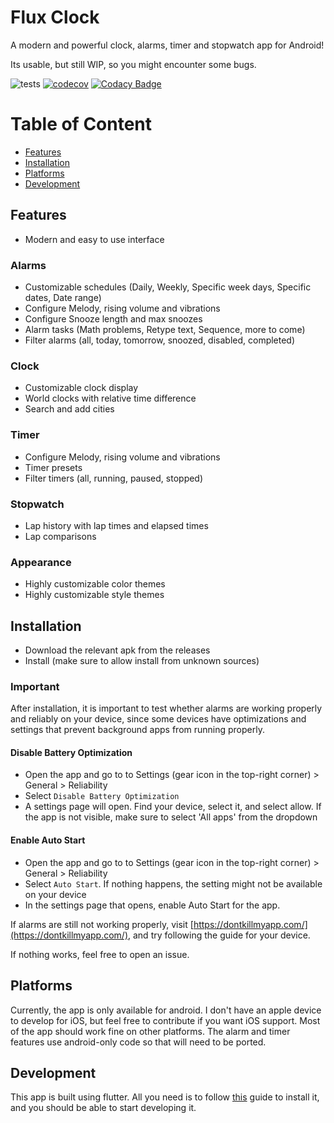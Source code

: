 # Flux Clock
A modern and powerful clock, alarms, timer and stopwatch app for Android!

Its usable, but still WIP, so you might encounter some bugs.

![tests](https://github.com/AhsanSarwar45/clock/actions/workflows/tests.yml/badge.svg)
[![codecov](https://codecov.io/gh/AhsanSarwar45/clock/branch/master/graph/badge.svg?token=cKxMm8KVev)](https://codecov.io/gh/AhsanSarwar45/clock)
[![Codacy Badge](https://app.codacy.com/project/badge/Grade/7dc1e51c1616482baa5392bc0826c50a)](https://app.codacy.com/gh/AhsanSarwar45/clock/dashboard?utm_source=gh&utm_medium=referral&utm_content=&utm_campaign=Badge_grade)

# Table of Content
- [Features](#features)
- [Installation](#installation)
- [Platforms](#platforms)
- [Development](#development)

## Features
- Modern and easy to use interface
### Alarms
- Customizable schedules (Daily, Weekly, Specific week days, Specific dates, Date range)
- Configure Melody, rising volume and vibrations
- Configure Snooze length and max snoozes
- Alarm tasks (Math problems, Retype text, Sequence, more to come)
- Filter alarms (all, today, tomorrow, snoozed, disabled, completed)
### Clock
- Customizable clock display
- World clocks with relative time difference
- Search and add cities
### Timer
- Configure Melody, rising volume and vibrations
- Timer presets
- Filter timers (all, running, paused, stopped)
### Stopwatch
- Lap history with lap times and elapsed times
- Lap comparisons
### Appearance
- Highly customizable color themes
- Highly customizable style themes

## Installation
- Download the relevant apk from the releases
- Install (make sure to allow install from unknown sources)

### Important
After installation, it is important to test whether alarms are working properly and reliably on your device, 
since some devices have optimizations and settings that prevent background apps from running properly.

#### Disable Battery Optimization
- Open the app and go to to Settings (gear icon in the top-right corner) > General > Reliability
- Select `Disable Battery Optimization`
- A settings page will open. Find your device, select it, and select allow. If the app is not visible, 
make sure to select 'All apps' from the dropdown

#### Enable Auto Start
- Open the app and go to to Settings (gear icon in the top-right corner) > General > Reliability
- Select `Auto Start`. If nothing happens, the setting might not be available on your device
- In the settings page that opens, enable Auto Start for the app. 

If alarms are still not working properly, visit [https://dontkillmyapp.com/](https://dontkillmyapp.com/), 
and try following the guide for your device.

If nothing works, feel free to open an issue.

## Platforms
Currently, the app is only available for android. I don't have an apple device to develop for iOS, but feel free
to contribute if you want iOS support. Most of the app should work fine on other platforms. The alarm and timer features
use android-only code so that will need to be ported.

## Development

This app is built using flutter. All you need is to follow [this](https://docs.flutter.dev/get-started/install) 
guide to install it, and you should be able to start developing it.
